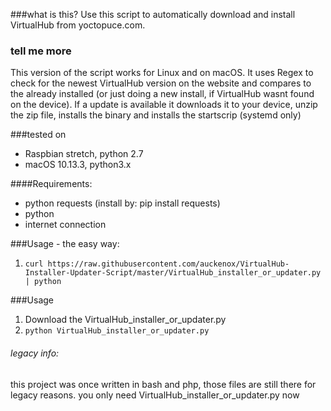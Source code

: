 ###what is this?
Use this script to automatically download and install VirtualHub from yoctopuce.com.

### tell me more
This version of the script works for Linux and on macOS.
It uses Regex to check for the newest VirtualHub version on the website and compares to the already installed (or just doing a new install, if VirtualHub wasnt found on the device).
If a update is available it downloads it to your device, unzip the zip file, installs the binary and installs the startscrip (systemd only)

###tested on
+  Raspbian stretch, python 2.7
+  macOS 10.13.3, python3.x

####Requirements:
* python requests (install by: pip install requests)
* python
* internet connection


###Usage - the easy way:
1. `curl https://raw.githubusercontent.com/auckenox/VirtualHub-Installer-Updater-Script/master/VirtualHub_installer_or_updater.py | python`

###Usage
1. Download the VirtualHub_installer_or_updater.py
2. `python VirtualHub_installer_or_updater.py`


###### legacy info:
this project was once written in bash and php, those files are still there for legacy reasons.
you only need VirtualHub_installer_or_updater.py now
